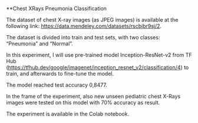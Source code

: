 **Chest XRays Pneumonia Classification

The dataset of chest X-ray images (as JPEG images) is available at the following link: https://data.mendeley.com/datasets/rscbjbr9sj/2.

The dataset is divided into train and test sets, with two classes: “Pneumonia” and “Normal”.

In this experiment, I will use pre-trained model Inception-ResNet-v2 from TF Hub (https://tfhub.dev/google/imagenet/inception_resnet_v2/classification/4) to train, and afterwards to fine-tune the model.

The model reached test accuracy 0,8477.

In the frame of the experiment, also new unseen pediatric chest X-Rays images were tested on this model with 70% accuracy as result.

The experiment is available in the Colab notebook.
